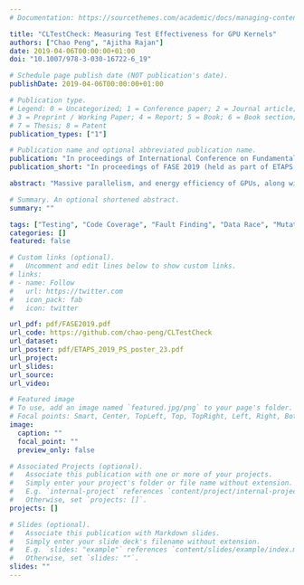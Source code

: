 ```yaml
---
# Documentation: https://sourcethemes.com/academic/docs/managing-content/

title: "CLTestCheck: Measuring Test Effectiveness for GPU Kernels"
authors: ["Chao Peng", "Ajitha Rajan"]
date: 2019-04-06T00:00:00+01:00
doi: "10.1007/978-3-030-16722-6_19"

# Schedule page publish date (NOT publication's date).
publishDate: 2019-04-06T00:00:00+01:00

# Publication type.
# Legend: 0 = Uncategorized; 1 = Conference paper; 2 = Journal article;
# 3 = Preprint / Working Paper; 4 = Report; 5 = Book; 6 = Book section;
# 7 = Thesis; 8 = Patent
publication_types: ["1"]

# Publication name and optional abbreviated publication name.
publication: "In proceedings of International Conference on Fundamental Approaches to Software Engineering (FASE)"
publication_short: "In proceedings of FASE 2019 (held as part of ETAPS 2019)"

abstract: "Massive parallelism, and energy efficiency of GPUs, along with advances in their programmability with OpenCL and CUDA programming models have made them attractive for general-purpose computations across many application domains. Techniques for testing GPU kernels have emerged recently to aid the construction of correct GPU software. However, there exists no means of measuring quality and effectiveness of tests developed for GPU kernels. Traditional coverage criteria over CPU programs is not adequate over GPU kernels as it uses a completely different programming model and the faults encountered may be specific to the GPU architecture. GPUs have SIMT (single instruction, multiple thread) execution model that executes batches of threads (work groups) in lock-step, i.e all threads in a work group execute the same instruction but on different data.\n\nWe address this need in this paper and present a framework, CLTestCheck, for assessing quality of test suites developed for OpenCL kernels. The framework has the following capabilities, 1. Measures kernel code coverage using three different coverage metrics that are inspired by faults found in real kernel code, 2. Seeds different types of faults in kernel code and measures fault finding capability of test suite, 3. Simulates different work group schedules to check for potential data races with the given test suite. We conducted empirical evaluation of CLTestCheck on a collection of 82 publicly available GPU kernels and test suites. We found that CLTestCheck is capable of automatically measuring effectiveness of test suites, in terms of kernel code coverage, fault finding and revealing data races in real OpenCL kernels."

# Summary. An optional shortened abstract.
summary: ""

tags: ["Testing", "Code Coverage", "Fault Finding", "Data Race", "Mutation Testing", "GPU", "OpenCL"]
categories: []
featured: false

# Custom links (optional).
#   Uncomment and edit lines below to show custom links.
# links:
# - name: Follow
#   url: https://twitter.com
#   icon_pack: fab
#   icon: twitter

url_pdf: pdf/FASE2019.pdf
url_code: https://github.com/chao-peng/CLTestCheck
url_dataset:
url_poster: pdf/ETAPS_2019_PS_poster_23.pdf
url_project:
url_slides:
url_source:
url_video:

# Featured image
# To use, add an image named `featured.jpg/png` to your page's folder. 
# Focal points: Smart, Center, TopLeft, Top, TopRight, Left, Right, BottomLeft, Bottom, BottomRight.
image:
  caption: ""
  focal_point: ""
  preview_only: false

# Associated Projects (optional).
#   Associate this publication with one or more of your projects.
#   Simply enter your project's folder or file name without extension.
#   E.g. `internal-project` references `content/project/internal-project/index.md`.
#   Otherwise, set `projects: []`.
projects: []

# Slides (optional).
#   Associate this publication with Markdown slides.
#   Simply enter your slide deck's filename without extension.
#   E.g. `slides: "example"` references `content/slides/example/index.md`.
#   Otherwise, set `slides: ""`.
slides: ""
---
```

